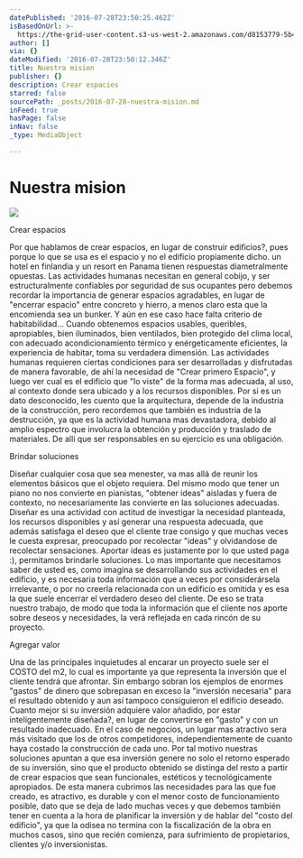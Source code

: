 ```yaml
---
datePublished: '2016-07-28T23:50:25.462Z'
isBasedOnUrl: >-
  https://the-grid-user-content.s3-us-west-2.amazonaws.com/d8153779-5b47-4574-a353-7e0d17883f96.jpg
author: []
via: {}
dateModified: '2016-07-28T23:50:12.346Z'
title: Nuestra mision
publisher: {}
description: Crear espacios
starred: false
sourcePath: _posts/2016-07-28-nuestra-mision.md
inFeed: true
hasPage: false
inNav: false
_type: MediaObject

---
```

# Nuestra mision
![](https://the-grid-user-content.s3-us-west-2.amazonaws.com/d8153779-5b47-4574-a353-7e0d17883f96.jpg)

Crear espacios

Por que hablamos de crear espacios, en lugar de construir edificios?, pues porque lo que se usa es el espacio y no el edificio propiamente dicho. un hotel en finlandia y un resort en Panama tienen respuestas diametralmente opuestas. Las actividades humanas necesitan en general cobijo, y ser estructuralmente confiables por seguridad de sus ocupantes pero debemos recordar la importancia de generar espacios agradables, en lugar de "encerrar espacio" entre concreto y hierro, a menos claro esta que la encomienda sea un bunker. Y aún en ese caso hace falta criterio de habitabilidad... Cuando obtenemos espacios usables, queribles, apropiables, bien iluminados, bien ventilados, bien protegido del clima local, con adecuado acondicionamiento térmico y enérgeticamente eficientes, la experiencia de habitar, toma su verdadera dimensión. Las actividades humanas requieren ciertas condiciones para ser desarrolladas y disfrutadas de manera favorable, de ahí la necesidad de "Crear primero Espacio", y luego ver cual es el edificio que "lo viste" de la forma mas adecuada, al uso, al contexto donde sera ubicado y a los recursos disponibles. Por si es un dato desconocido, les cuento que la arquitectura, depende de la industria de la construcción, pero recordemos que también es industria de la destrucción, ya que es la actividad humana mas devastadora, debido al amplio espectro que involucra la obtención y producción y traslado de materiales. De allí que ser responsables en su ejercicio es una obligación.

Brindar soluciones

Diseñar cualquier cosa que sea menester, va mas allá de reunir los elementos básicos que el objeto requiera. Del mismo modo que tener un piano no nos convierte en pianistas, "obtener ideas" aisladas y fuera de contexto, no necesariamente las convierte en las soluciones adecuadas. Diseñar es una actividad con actitud de investigar la necesidad planteada, los recursos disponibles y así generar una respuesta adecuada, que además satisfaga el deseo que el cliente trae consigo y que muchas veces le cuesta expresar, preocupado por recolectar "ideas" y olvidandose de recolectar sensaciones. Aportar ideas es justamente por lo que usted paga :), permitamos brindarle soluciones. Lo mas importante que necesitamos saber de usted es, como imagina se desarrollando sus actividades en el edificio, y es necesaria toda información que a veces por considerársela irrelevante, o por no creerla relacionada con un edificio es omitida y es esa la que suele encerrar el verdadero deseo del cliente. De eso se trata nuestro trabajo, de modo que toda la información que el cliente nos aporte sobre deseos y necesidades, la verá reflejada en cada rincón de su proyecto.

Agregar valor

Una de las principales inquietudes al encarar un proyecto suele ser el COSTO del m2, lo cual es importante ya que representa la inversión que el cliente tendrá que afrontar. Sin embargo sobran los ejemplos de enormes "gastos" de dinero que sobrepasan en exceso la "inversión necesaria" para el resultado obtenido y aun así tampoco consiguieron el edificio deseado. Cuanto mejor si su inversión adquiere valor añadido, por estar inteligentemente diseñada?, en lugar de convertirse en "gasto" y con un resultado inadecuado. En el caso de negocios, un lugar mas atractivo sera más visitado que los de otros competidores, independientemente de cuanto haya costado la construcción de cada uno. Por tal motivo nuestras soluciones apuntan a que esa inversión genere no solo el retorno esperado de su inversión, sino que el producto obtenido se distinga del resto a partir de crear espacios que sean funcionales, estéticos y tecnológicamente apropiados. De esta manera cubrimos las necesidades para las que fue creado, es atractivo, es durable y con el menor costo de funcionamiento posible, dato que se deja de lado muchas veces y que debemos también tener en cuenta a la hora de planificar la inversión y de hablar del "costo del edificio", ya que la odisea no termina con la fiscalización de la obra en muchos casos, sino que recién comienza, para sufrimiento de propietarios, clientes y/o inversionistas.